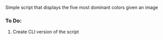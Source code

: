 Simple script that displays the five most dominant colors given an image

### To Do:
1. Create CLI version of the script 
